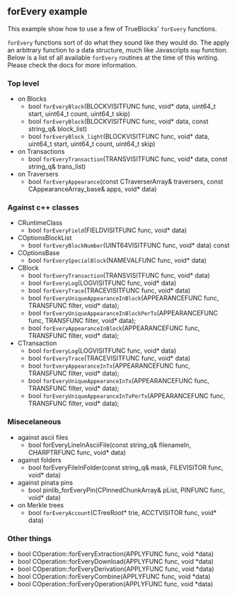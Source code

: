 ## forEvery example

This example show how to use a few of TrueBlocks' `forEvery` functions.

`forEvery` functions sort of do what they sound like they would do. The apply an arbitrary function to a data structure, much like Javascripts `map` function. Below is a list of all available `forEvery` routines at the time of this writing. Please check the docs for more information.

### Top level

- on Blocks
  - bool `forEveryBlock`(BLOCKVISITFUNC func, void* data, uint64_t start, uint64_t count, uint64_t skip)
  - bool `forEveryBlock`(BLOCKVISITFUNC func, void* data, const string_q& block_list)
  - bool `forEveryBlock_light`(BLOCKVISITFUNC func, void* data, uint64_t start, uint64_t count, uint64_t skip)
- on Transactions
  - bool `forEveryTransaction`(TRANSVISITFUNC func, void* data, const string_q& trans_list)
- on Traversers
  - bool `forEveryAppearance`(const CTraverserArray& traversers, const CAppearanceArray_base& apps, void* data)

### Against c++ classes

- CRuntimeClass
  - bool `forEveryField`(FIELDVISITFUNC func, void* data)
- COptionsBlockList
  - bool `forEveryBlockNumber`(UINT64VISITFUNC func, void* data) const
- COptionsBase
  - bool `forEverySpecialBlock`(NAMEVALFUNC func, void* data)
- CBlock
  - bool `forEveryTransaction`(TRANSVISITFUNC func, void* data)
  - bool `forEveryLog`(LOGVISITFUNC func, void* data)
  - bool `forEveryTrace`(TRACEVISITFUNC func, void* data)
  - bool `forEveryUniqueAppearanceInBlock`(APPEARANCEFUNC func, TRANSFUNC filter, void* data);
  - bool `forEveryUniqueAppearanceInBlockPerTx`(APPEARANCEFUNC func, TRANSFUNC filter, void* data);
  - bool `forEveryAppearanceInBlock`(APPEARANCEFUNC func, TRANSFUNC filter, void* data);
- CTransaction
  - bool `forEveryLog`(LOGVISITFUNC func, void* data)
  - bool `forEveryTrace`(TRACEVISITFUNC func, void* data)
  - bool `forEveryAppearanceInTx`(APPEARANCEFUNC func, TRANSFUNC filter, void* data);
  - bool `forEveryUniqueAppearanceInTx`(APPEARANCEFUNC func, TRANSFUNC filter, void* data);
  - bool `forEveryUniqueAppearanceInTxPerTx`(APPEARANCEFUNC func, TRANSFUNC filter, void* data);

### Misecelaneous

- against ascii files
  - bool forEveryLineInAsciiFile(const string_q& filenameIn, CHARPTRFUNC func, void* data)
- against folders
  - bool forEveryFileInFolder(const string_q& mask, FILEVISITOR func, void* data)
- against pinata pins
  - bool pinlib_forEveryPin(CPinnedChunkArray& pList, PINFUNC func, void* data)
- on Merkle trees
  - bool `forEveryAccount`(CTreeRoot* trie, ACCTVISITOR func, void* data)

### Other things

- bool COperation::forEveryExtraction(APPLYFUNC func, void *data)
- bool COperation::forEveryDownload(APPLYFUNC func, void *data)
- bool COperation::forEveryDerivation(APPLYFUNC func, void *data)
- bool COperation::forEveryCombine(APPLYFUNC func, void *data)
- bool COperation::forEveryOperation(APPLYFUNC func, void *data)
